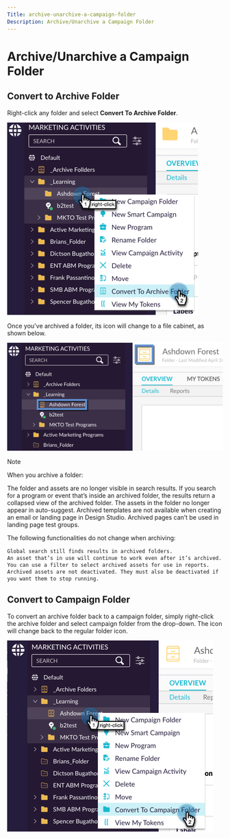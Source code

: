 ```yaml
---
Title: archive-unarchive-a-campaign-folder
Description: Archive/Unarchive a Campaign Folder 
---
```


# Archive/Unarchive a Campaign Folder

## Convert to Archive Folder

Right-click any folder and select **Convert To Archive Folder**.

   ![Image One](/help/sky/assets/campaign-folders/archive-unarchive-a-campaign-folder/archive-unarchive-a-campaign-folder-1.png)

Once you've archived a folder, its icon will change to a file cabinet, as shown below.

   ![Image Two](/help/sky/assets/campaign-folders/archive-unarchive-a-campaign-folder/archive-unarchive-a-campaign-folder-2.png)

>[!NOTE]
>
>When you archive a folder:
>
>The folder and assets are no longer visible in search results. If you search for a program or event that’s inside an archived folder, the results return a collapsed view of the archived folder.
    The assets in the folder no longer appear in auto-suggest.
    Archived templates are not available when creating an email or landing page in Design Studio.
    Archived pages can’t be used in landing page test groups.

The following functionalities do not change when archiving:

    Global search still finds results in archived folders.
    An asset that’s in use will continue to work even after it’s archived.
    You can use a filter to select archived assets for use in reports.
    Archived assets are not deactivated. They must also be deactivated if you want them to stop running.
>

## Convert to Campaign Folder

To convert an archive folder back to a campaign folder, simply right-click the archive folder and select campaign folder from the drop-down. The icon will change back to the regular folder icon.

   ![Image Three](/help/sky/assets/campaign-folders/archive-unarchive-a-campaign-folder/archive-unarchive-a-campaign-folder-3.png)

